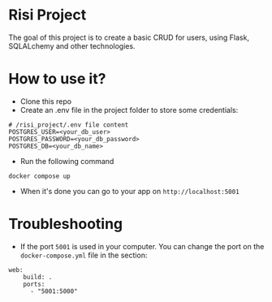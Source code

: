 # Risi Project
The goal of this project is to create a basic CRUD for users, using Flask, SQLALchemy and other technologies.

# How to use it?
* Clone this repo 
* Create an .env file in the project folder to store some credentials:
```
# /risi_project/.env file content
POSTGRES_USER=<your_db_user>
POSTGRES_PASSWORD=<your_db_password>
POSTGRES_DB=<your_db_name>
```
* Run the following command
```
docker compose up
```
* When it's done you can go to your app on `http://localhost:5001`

# Troubleshooting
* If the port `5001` is used in your computer. You can change the port on the `docker-compose.yml` file in the section: 
```
web:
    build: .
    ports:
      - "5001:5000"
```